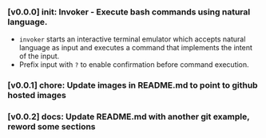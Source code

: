### [v0.0.0] init: Invoker - Execute bash commands using natural language.

- `invoker` starts an interactive terminal emulator which accepts natural language
  as input and executes a command that implements the intent of the input.
- Prefix input with `?` to enable confirmation before command execution.

### [v0.0.1] chore: Update images in README.md to point to github hosted images

### [v0.0.2] docs: Update README.md with another git example, reword some sections
